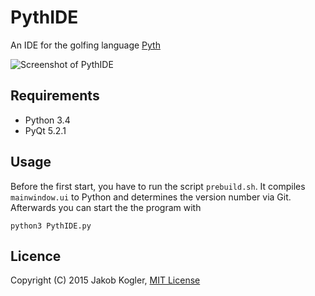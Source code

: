 # PythIDE

An IDE for the golfing language [Pyth](https://github.com/isaacg1/pyth)

![Screenshot of PythIDE](https://github.com/jakobkogler/PythIDE/blob/master/screenshot.png)

## Requirements ##

* Python 3.4
* PyQt 5.2.1

## Usage ##

Before the first start, you have to run the script `prebuild.sh`.
It compiles `mainwindow.ui` to Python and determines the version number via Git.
Afterwards you can start the the program with

```
python3 PythIDE.py
```

## Licence ##

Copyright (C) 2015 Jakob Kogler, [MIT License](https://github.com/jakobkogler/PythIDE/blob/master/LICENSE.txt)
